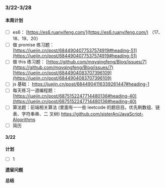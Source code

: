 ### 3/22-3/28

#### 本周计划

- [ ] es6：
      [https://es6.ruanyifeng.com/](https://es6.ruanyifeng.com/) （17、18、19、20）
- [ ] 做 promise 练习题：
      [https://juejin.cn/post/6844904077537574919#heading-51](https://juejin.cn/post/6844904077537574919#heading-51)
- [ ] 做 this 练习题：
      [https://github.com/mqyqingfeng/Blog/issues/7](https://github.com/mqyqingfeng/Blog/issues/7)
      [https://juejin.cn/post/6844904083707396109](https://juejin.cn/post/6844904083707396109)
- [ ] js 基础：
      https://juejin.cn/post/6844904116339261447#heading-1
- [ ] 每天练习一道编程题：
      [https://juejin.cn/post/6875152247714480136#heading-40](https://juejin.cn/post/6875152247714480136#heading-40)
- [ ] 算法题：前端相关算法 (里面有⼀一些 leetcode 的题⽬目。优先刷数组、链表、字符串串、二 叉树)
      https://github.com/sisterAn/JavaScript-Algorithms
- [ ] 简历

#### 3/22

**计划**

- [ ] 1

**遗留问题**

**总结**
